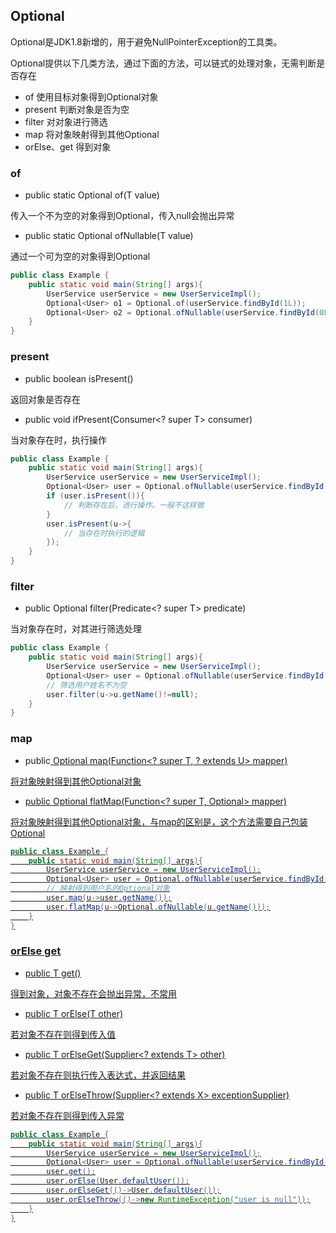 Optional
-

Optional是JDK1.8新增的，用于避免NullPointerException的工具类。

Optional提供以下几类方法，通过下面的方法，可以链式的处理对象，无需判断是否存在

- of 使用目标对象得到Optional对象
- present 判断对象是否为空
- filter 对对象进行筛选
- map 将对象映射得到其他Optional
- orElse、get 得到对象

### of

- public static <T> Optional<T> of(T value)

传入一个不为空的对象得到Optional，传入null会抛出异常

- public static <T> Optional<T> ofNullable(T value)

通过一个可为空的对象得到Optional

```java
public class Example {
    public static void main(String[] args){
        UserService userService = new UserServiceImpl();
    	Optional<User> o1 = Optional.of(userService.findById(1L));
    	Optional<User> o2 = Optional.ofNullable(userService.findById(0L));
    }
}
```

### present

- public boolean isPresent()

返回对象是否存在

- public void ifPresent(Consumer<? super T> consumer)

当对象存在时，执行操作

```java
public class Example {
    public static void main(String[] args){
        UserService userService = new UserServiceImpl();
        Optional<User> user = Optional.ofNullable(userService.findById(1L));
        if (user.isPresent()){
            // 判断存在后，进行操作。一般不这样做
        }
        user.isPresent(u->{
            // 当存在时执行的逻辑
        });
    }
}
```

### filter

- public Optional<T> filter(Predicate<? super T> predicate)

当对象存在时，对其进行筛选处理

```java
public class Example {
    public static void main(String[] args){
        UserService userService = new UserServiceImpl();
        Optional<User> user = Optional.ofNullable(userService.findById(1L));
        // 筛选用户姓名不为空
		user.filter(u->u.getName()!=null);
    }
}
```

### map

- public<U> Optional<U> map(Function<? super T, ? extends U> mapper)

将对象映射得到其他Optional对象

- public<U> Optional<U> flatMap(Function<? super T, Optional<U>> mapper)

将对象映射得到其他Optional对象，与map的区别是，这个方法需要自己包装Optional

```java
public class Example {
    public static void main(String[] args){
        UserService userService = new UserServiceImpl();
        Optional<User> user = Optional.ofNullable(userService.findById(1L));
        // 映射得到用户名的Optional对象
        user.map(u->user.getName());
		user.flatMap(u->Optional.ofNullable(u.getName()));
    }
}
```

### orElse get

- public T get()

得到对象，对象不存在会抛出异常，不常用

- public T orElse(T other)

若对象不存在则得到传入值

- public T orElseGet(Supplier<? extends T> other)

若对象不存在则执行传入表达式，并返回结果

- public <X extends Throwable> T orElseThrow(Supplier<? extends X> exceptionSupplier)

若对象不存在则得到传入异常

```java
public class Example {
    public static void main(String[] args){
        UserService userService = new UserServiceImpl();
        Optional<User> user = Optional.ofNullable(userService.findById(1L));
        user.get();
        user.orElse(User.defaultUser());
        user.orElseGet(()->User.defaultUser());
        user.orElseThrow(()->new RuntimeException("user is null"));
    }
}
```